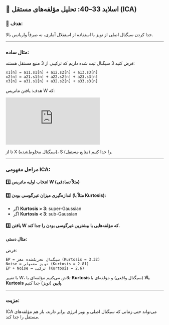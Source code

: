 ## 🔹 اسلاید 33–40: **تحلیل مؤلفه‌های مستقل (ICA)**

### 📌 هدف:

جدا کردن سیگنال اصلی از نویز با استفاده از استقلال آماری، نه صرفاً واریانس بالا.

---

### مثال ساده:

فرض کنید 3 سیگنال ثبت شده داریم که ترکیبی از 3 منبع مستقل هستند:

```
x1[n] = a11.s1[n] + a12.s2[n] + a13.s3[n]
x2[n] = a21.s1[n] + a22.s2[n] + a23.s3[n]
x3[n] = a31.s1[n] + a32.s2[n] + a33.s3[n]
```

هدف: یافتن ماتریس W که:



![Math Formula](<https://latex.codecogs.com/svg.latex?S%20%3D%20W%20%5Ccdot%20X>)


تا از X (سیگنال مخلوط‌شده)، S (منابع مستقل) را جدا کنیم.

---

### مراحل مفهومی ICA:

#### 1️⃣ انتخاب اولیه ماتریس W (مثلاً تصادفی)

#### 2️⃣ اندازه‌گیری میزان غیرگوسی بودن (مثلاً با **Kurtosis**):

* اگر **Kurtosis > 3**: super-Gaussian
* اگر **Kurtosis < 3**: sub-Gaussian

#### 3️⃣ یافتن W که مؤلفه‌هایی با بیشترین غیرگوسی بودن را جدا کند.

#### مثال دستی:

فرض:

```
EP = سیگنال تحریک‌شده مغز (Kurtosis = 3.32)
Noise = نویز معمولی (Kurtosis = 2.81)
EP + Noise → ترکیب (Kurtosis = 2.6)
```

با تغییر W، تلاش می‌کنیم مؤلفه‌ای با **Kurtosis بالا** (سیگنال واقعی) و مؤلفه‌ای با **Kurtosis پایین** (نویز) جدا کنیم.

---

### مزیت:

ICA می‌تواند حتی زمانی که سیگنال اصلی و نویز انرژی برابر دارند، باز هم مؤلفه‌های مستقل را جدا کند.

